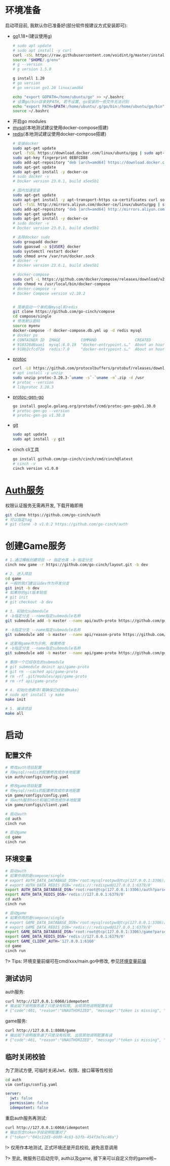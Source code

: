 # 环境准备


启动项目前, 我默认你已准备好(部分软件按建议方式安装即可): 
- [go](https://golang.org/dl)1.18+(建议使用[g](https://github.com/voidint/g))
  ```bash
  # sudo apt update
  # sudo apt install -y curl
  curl -sSL https://raw.githubusercontent.com/voidint/g/master/install.sh | bash
  source "$HOME/.g/env"
  # g --version
  # g version 1.5.0
  
  g install 1.20
  # go version
  # go version go1.20 linux/amd64
  
  echo "export GOPATH=/home/ubuntu/go" >> ~/.bashrc 
  # 设置go/bin目录到PATH, 若不设置, go安装的一些文件无法识别
  echo "export PATH=$PATH:/home/ubuntu/.g/go/bin:/home/ubuntu/go/bin" >> ~/.bashrc
  source ~/.bashrc
  ```
- 开启go modules
- [mysql](https://www.mysql.com)(本地测试建议使用docker-compose搭建)
- [redis](https://redis.io)(本地测试建议使用docker-compose搭建)
  ```bash
  # 安装docker
  sudo apt-get update
  curl -fsSL https://download.docker.com/linux/ubuntu/gpg | sudo apt-key add -
  sudo apt-key fingerprint 0EBFCD88
  sudo add-apt-repository "deb [arch=amd64] https://download.docker.com/linux/ubuntu $(lsb_release -cs) stable"
  sudo apt-get update
  sudo apt-get install -y docker-ce
  # sudo docker -v
  # Docker version 23.0.1, build a5ee5b1

  # 国内加速安装
  sudo apt-get update
  sudo apt-get install -y apt-transport-https ca-certificates curl software-properties-common
  curl -fsSL http://mirrors.aliyun.com/docker-ce/linux/ubuntu/gpg | sudo apt-key add -
  sudo add-apt-repository "deb [arch=amd64] http://mirrors.aliyun.com/docker-ce/linux/ubuntu $(lsb_release -cs) stable"
  sudo apt-get update
  sudo apt-get install -y docker-ce
  # sudo docker -v
  # Docker version 23.0.1, build a5ee5b1

  # 去除docker sudo
  sudo groupadd docker
  sudo gpasswd -a ${USER} docker
  sudo systemctl restart docker
  sudo chmod a+rw /var/run/docker.sock
  # docker -v
  # Docker version 23.0.1, build a5ee5b1

  # docker-compose
  sudo curl -L https://github.com/docker/compose/releases/download/v2.10.2/docker-compose-`uname -s`-`uname -m` -o /usr/local/bin/docker-compose
  sudo chmod +x /usr/local/bin/docker-compose
  # docker-compose -v
  # Docker Compose version v2.10.2

  
  # 简单启动一个单机版mysql和redis
  git clone https://github.com/go-cinch/compose
  cd compose/single
  # 修改默认密码
  source myenv
  docker-compose -f docker-compose.db.yml up -d redis mysql
  # docker ps
  # CONTAINER ID  IMAGE         COMMAND                 CREATED            STATUS         PORTS                                                 NAMES
  # 918328d0aae1  mysql:8.0.19  "docker-entrypoint.s…"  About an hour ago  Up 59 minutes  0.0.0.0:3306->3306/tcp, :::3306->3306/tcp, 33060/tcp  mysql
  # 918b2cfcd72e  redis:7.0     "docker-entrypoint.s…"  About an hour ago  Up 59 minutes  0.0.0.0:6379->6379/tcp, :::6379->6379/tcp             redis
  ```
- [protoc](https://github.com/protocolbuffers/protobuf)
  ```bash
  curl -LO https://github.com/protocolbuffers/protobuf/releases/download/v3.20.3/protoc-3.20.3-`uname -s`-`uname -m`.zip
  # apt install -y unzip
  sudo unzip protoc-3.20.3-`uname -s`-`uname -m`.zip -d /usr
  # protoc --version
  # libprotoc 3.20.3
  ```
- [protoc-gen-go](https://github.com/protocolbuffers/protobuf-go)
  ```bash
  go install google.golang.org/protobuf/cmd/protoc-gen-go@v1.30.0
  # protoc-gen-go --version
  # protoc-gen-go v1.30.0
  ```
- [git](https://git-scm.com)
  ```bash
  sudo apt update
  sudo apt install -y git
  ```
- cinch cli工具
  ```bash
  go install github.com/go-cinch/cinch/cmd/cinch@latest
  # cinch -v
  cinch version v1.0.0
  ```


# [Auth服务](https://github.com/go-cinch/auth)


权限认证服务无需再开发, 下载开箱即用

```bash
git clone https://github.com/go-cinch/auth
# 可以指定tag
# git clone -b v1.0.2 https://github.com/go-cinch/auth
```


# 创建Game服务


```bash
# 1.通过模板创建项目 -r 指定仓库 -b 指定分支
cinch new game -r https://github.com/go-cinch/layout.git -b dev

# 2. 进入项目
cd game
# 一般的我们建议以dev作为开发分支
git init -b dev
# 如果你的git版本较低
# git init
# git checkout -b dev

# 3. 初始化submodule
# -b指定分支 --name指定submodule名称
git submodule add -b master --name api/auth-proto https://github.com/go-cinch/auth-proto.git ./api/auth-proto

# -b指定分支 --name指定submodule名称
git submodule add -b master --name api/reason-proto https://github.com/go-cinch/reason-proto.git ./api/reason-proto

# 这里用game作为示例, 按需修改
# -b指定分支 --name指定submodule名称
git submodule add -b master --name api/game-proto https://github.com/go-cinch/game-proto.git ./api/game-proto

# 删除一个已经存在的submodule
# git submodule deinit api/game-proto
# git rm --cached api/game-proto
# rm -rf .git/modules/api/game-proto
# rm -rf api/game-proto

# 4. 初始化依赖项(需确保已经安装make)
# sudo apt install -y make
make init

# 5. 编译项目
make all
```


# 启动


## 配置文件


```bash
# 修改auth项目配置
# 将mysql/redis的配置修改成你本地配置
vim auth/configs/config.yaml

# 修改game项目配置
# 将mysql/redis的配置修改成你本地配置
vim game/configs/config.yaml
# 将auth服务host和端口修改成你本地配置
vim game/configs/client.yaml

# 启动auth
cd auth
cinch run

# 启动game
cd game
cinch run
```


## 环境变量


```bash
# 启动auth
# 如果你用的是compose/single
# export AUTH_DATA_DATABASE_DSN='root:mysqlrootpwd@tcp(127.0.0.1:3306)/auth?parseTime=True'
# export AUTH_DATA_REDIS_DSN='redis://:redispwd@127.0.0.1:6379/0'
export AUTH_DATA_DATABASE_DSN='root:root@tcp(127.0.0.1:3306)/auth?parseTime=True'
export AUTH_DATA_REDIS_DSN='redis://127.0.0.1:6379/0'
cd auth
cinch run

# 启动game
# 如果你用的是compose/single
# export GAME_DATA_DATABASE_DSN='root:mysqlrootpwd@tcp(127.0.0.1:3306)/game?parseTime=True'
# export GAME_DATA_REDIS_DSN='redis://:redispwd@127.0.0.1:6379/0'
export GAME_DATA_DATABASE_DSN='root:root@tcp(127.0.0.1:3306)/game?parseTime=True'
export GAME_DATA_REDIS_DSN='redis://127.0.0.1:6379/0'
export GAME_CLIENT_AUTH='127.0.0.1:6160'
cd game
cinch run
```

?> Tips: 环境变量前缀可在cmd/xxx/main.go中修改, 参见[环境变量前缀](/base/0.config?id=%e7%8e%af%e5%a2%83%e5%8f%98%e9%87%8f%e5%89%8d%e7%bc%80)


## 测试访问


auth服务: 
```bash
curl http://127.0.0.1:6060/idempotent
# 输出如下说明服务通了只是没有权限, 出现其他说明配置有误
# {"code":401, "reason":"UNAUTHORIZED", "message":"token is missing", "metadata":{}}
```

game服务: 
```bash
curl http://127.0.0.1:8080/game
# 输出如下说明服务通了只是没有权限, 出现其他说明配置有误
# {"code":401, "reason":"UNAUTHORIZED", "message":"token is missing", "metadata":{}}
```

## 临时关闭校验


为了测试方便, 可临时关闭Jwt、权限、接口幂等性校验

```bash
cd auth
vim configs/config.yaml
```

```yml
server:
  jwt: false
  permission: false
  idempotent: false
```

重启auth服务再测试:
```bash
curl http://127.0.0.1:6060/idempotent
# 输出包含token字段说明配置对了
# {"token":"041c12d3-ddd0-4c63-b3fb-454f3e7ec40a"}
```

!> 仅用作本地测试, 正式环境还是开启校验, 避免恶意调用


?> 至此, 微服务已启动完毕, auth以及game, 接下来可以自定义你的game啦~
